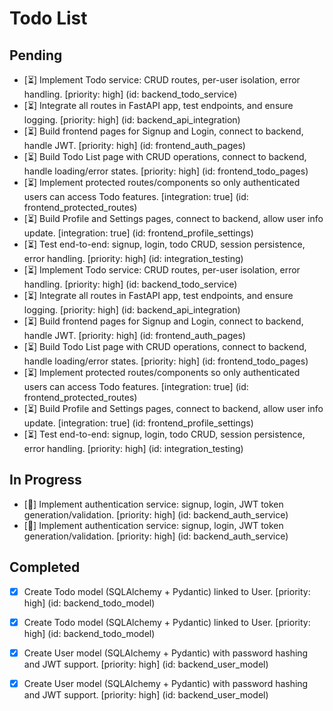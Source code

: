 # Todo List

## Pending

- [⏳] Implement Todo service: CRUD routes, per-user isolation, error handling. [priority: high] (id: backend_todo_service)
- [⏳] Integrate all routes in FastAPI app, test endpoints, and ensure logging. [priority: high] (id: backend_api_integration)
- [⏳] Build frontend pages for Signup and Login, connect to backend, handle JWT. [priority: high] (id: frontend_auth_pages)
- [⏳] Build Todo List page with CRUD operations, connect to backend, handle loading/error states. [priority: high] (id: frontend_todo_pages)
- [⏳] Implement protected routes/components so only authenticated users can access Todo features. [integration: true] (id: frontend_protected_routes)
- [⏳] Build Profile and Settings pages, connect to backend, allow user info update. [integration: true] (id: frontend_profile_settings)
- [⏳] Test end-to-end: signup, login, todo CRUD, session persistence, error handling. [priority: high] (id: integration_testing)
- [⏳] Implement Todo service: CRUD routes, per-user isolation, error handling. [priority: high] (id: backend_todo_service)
- [⏳] Integrate all routes in FastAPI app, test endpoints, and ensure logging. [priority: high] (id: backend_api_integration)
- [⏳] Build frontend pages for Signup and Login, connect to backend, handle JWT. [priority: high] (id: frontend_auth_pages)
- [⏳] Build Todo List page with CRUD operations, connect to backend, handle loading/error states. [priority: high] (id: frontend_todo_pages)
- [⏳] Implement protected routes/components so only authenticated users can access Todo features. [integration: true] (id: frontend_protected_routes)
- [⏳] Build Profile and Settings pages, connect to backend, allow user info update. [integration: true] (id: frontend_profile_settings)
- [⏳] Test end-to-end: signup, login, todo CRUD, session persistence, error handling. [priority: high] (id: integration_testing)

## In Progress

- [🔄] Implement authentication service: signup, login, JWT token generation/validation. [priority: high] (id: backend_auth_service)
- [🔄] Implement authentication service: signup, login, JWT token generation/validation. [priority: high] (id: backend_auth_service)

## Completed

- [x] Create Todo model (SQLAlchemy + Pydantic) linked to User. [priority: high] (id: backend_todo_model)
- [x] Create Todo model (SQLAlchemy + Pydantic) linked to User. [priority: high] (id: backend_todo_model)
- [x] Create User model (SQLAlchemy + Pydantic) with password hashing and JWT support. [priority: high] (id: backend_user_model)
- [x] Create User model (SQLAlchemy + Pydantic) with password hashing and JWT support. [priority: high] (id: backend_user_model)

